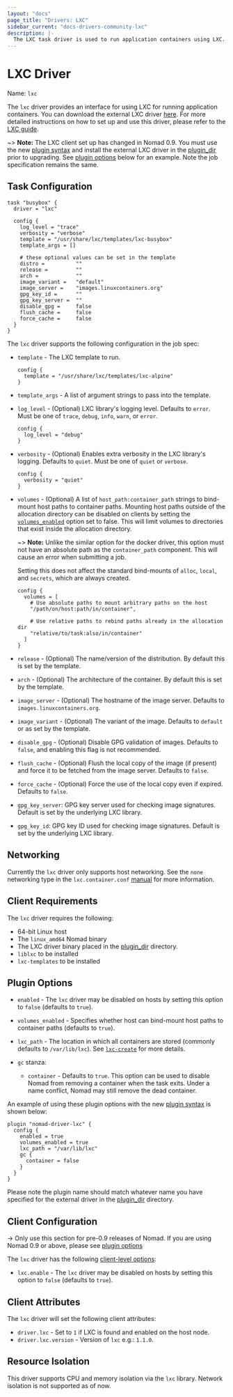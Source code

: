 ```yaml
---
layout: "docs"
page_title: "Drivers: LXC"
sidebar_current: "docs-drivers-community-lxc"
description: |-
  The LXC task driver is used to run application containers using LXC.
---
```


# LXC Driver

Name: `lxc`

The `lxc` driver provides an interface for using LXC for running application
containers. You can download the external LXC driver [here][lxc-driver]. For more detailed instructions on how to set up and use this driver, please refer to the [LXC guide][lxc-guide].

~> **Note:** The LXC client set up has changed in Nomad 0.9. You must use the new [plugin syntax][plugin] and install the external LXC driver in the [plugin_dir][plugin_dir] prior to upgrading. See [plugin options][plugin-options] below for an example. Note the job specification remains the same.

## Task Configuration

```hcl
task "busybox" {
  driver = "lxc"

  config {
    log_level = "trace"
    verbosity = "verbose"
    template = "/usr/share/lxc/templates/lxc-busybox"
    template_args = []

    # these optional values can be set in the template
    distro =          ""
    release =         ""
    arch =            ""
    image_variant =   "default"
    image_server =    "images.linuxcontainers.org"
    gpg_key_id =      ""
    gpg_key_server =  ""
    disable_gpg =     false
    flush_cache =     false
    force_cache =     false
  }
}
```

The `lxc` driver supports the following configuration in the job spec:

* `template` - The LXC template to run.

    ```hcl
    config {
      template = "/usr/share/lxc/templates/lxc-alpine"
    }
    ```

* `template_args` - A list of argument strings to pass into the template.

* `log_level` - (Optional) LXC library's logging level. Defaults to `error`.
  Must be one of `trace`, `debug`, `info`, `warn`, or `error`.

    ```hcl
    config {
      log_level = "debug"
    }
    ```

* `verbosity` - (Optional) Enables extra verbosity in the LXC library's
  logging. Defaults to `quiet`. Must be one of `quiet` or `verbose`.

    ```hcl
    config {
      verbosity = "quiet"
    }
    ```

* `volumes` - (Optional) A list of `host_path:container_path` strings to bind-mount host paths to container paths. Mounting host paths outside of the allocation directory can be disabled on clients by setting the [`volumes_enabled`](#volumes_enabled) option set to false. This will limit volumes to directories that exist inside the allocation directory.

    ~> **Note:**  Unlike the similar option for the docker driver, this
    option must not have an absolute path as the `container_path`
    component. This will cause an error when submitting a job.

    Setting this does not affect the standard bind-mounts of `alloc`,
    `local`, and `secrets`, which are always created.

    ```hcl
    config {
      volumes = [
        # Use absolute paths to mount arbitrary paths on the host
        "/path/on/host:path/in/container",

        # Use relative paths to rebind paths already in the allocation dir
        "relative/to/task:also/in/container"
      ]
    }
    ```

* `release` - (Optional) The name/version of the distribution. By default this is set by the template.

* `arch` - (Optional) The architecture of the container. By default this is set by the template.

* `image_server` - (Optional) The hostname of the image server. Defaults to `images.linuxcontainers.org`.

* `image_variant` - (Optional) The variant of the image. Defaults to `default` or as set by the template.

* `disable_gpg` - (Optional) Disable GPG validation of images. Defaults to `false`, and enabling this flag is not recommended.

* `flush_cache` - (Optional) Flush the local copy of the image (if present) and force it to be fetched from the image server. Defaults to `false`.

* `force_cache` - (Optional) Force the use of the local copy even if expired. Defaults to `false`.

* `gpg_key_server`: GPG key server used for checking image signatures. Default is set by the underlying LXC library.

* `gpg_key_id`: GPG key ID used for checking image signatures. Default is set by the underlying LXC library.


## Networking

Currently the `lxc` driver only supports host networking. See the `none`
networking type in the `lxc.container.conf` [manual][lxc_man] for more
information.

## Client Requirements

The `lxc` driver requires the following:

* 64-bit Linux host
* The `linux_amd64` Nomad binary
* The LXC driver binary placed in the [plugin_dir][plugin_dir] directory.
* `liblxc` to be installed
* `lxc-templates` to be installed

## Plugin Options

* `enabled` - The `lxc` driver may be disabled on hosts by setting this option to `false` (defaults to `true`).

* `volumes_enabled`<a id="volumes_enabled"></a> - Specifies whether host can bind-mount host paths to container paths (defaults to `true`).

* `lxc_path` - The location in which all containers are stored (commonly defaults to `/var/lib/lxc`). See [`lxc-create`][lxc-create] for more details.

* `gc` stanza:
    * `container` - Defaults to `true`. This option can be used to disable Nomad
      from removing a container when the task exits. Under a name conflict,
      Nomad may still remove the dead container.

An example of using these plugin options with the new [plugin
syntax][plugin] is shown below:

```hcl
plugin "nomad-driver-lxc" {
  config {
    enabled = true
    volumes_enabled = true
    lxc_path = "/var/lib/lxc"
    gc {
      container = false
    }
  }
}
```
Please note the plugin name should match whatever name you have specified for the external driver in the [plugin_dir][plugin_dir] directory.

## Client Configuration

-> Only use this section for pre-0.9 releases of Nomad. If you are using Nomad
0.9 or above, please see [plugin options][plugin-options]

The `lxc` driver has the following [client-level options][client_options]:

* `lxc.enable` - The `lxc` driver may be disabled on hosts by setting this
  option to `false` (defaults to `true`).

## Client Attributes

The `lxc` driver will set the following client attributes:

* `driver.lxc` - Set to `1` if LXC is found  and enabled on the host node.
* `driver.lxc.version` - Version of `lxc` e.g.: `1.1.0`.

## Resource Isolation

This driver supports CPU and memory isolation via the `lxc` library. Network
isolation is not supported as of now.

[lxc-create]: https://linuxcontainers.org/lxc/manpages/man1/lxc-create.1.html
[lxc-driver]: https://releases.hashicorp.com/nomad-driver-lxc
[lxc-guide]: /guides/operating-a-job/external/lxc.html
[lxc_man]: https://linuxcontainers.org/lxc/manpages/man5/lxc.container.conf.5.html#lbAM
[plugin]: /docs/configuration/plugin.html
[plugin_dir]: /docs/configuration/index.html#plugin_dir
[plugin-options]: #plugin_options
[client_options]: /docs/configuration/client.html#options
